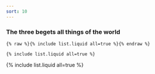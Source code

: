 ```yaml
---
sort: 10
---
```


### The three begets all things of the world

```
{% raw %}{% include list.liquid all=true %}{% endraw %}

{% include list.liquid all=true %}
```

{% include list.liquid all=true %}
